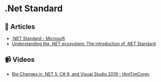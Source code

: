 # .Net Standard

## 📝 Articles
- [.NET Standard - Microsoft](https://learn.microsoft.com/en-us/dotnet/standard/net-standard)
- [Understanding the .NET ecosystem: The introduction of .NET Standard](https://andrewlock.net/understanding-the-dotnet-ecosystem-the-introduction-of-dotnet-standard/)

## 📹 Videos
- [Big Changes in .NET 5, C# 9, and Visual Studio 2019 - IAmTimCorey](https://www.youtube.com/watch?v=zjVgQNfAEOs)
